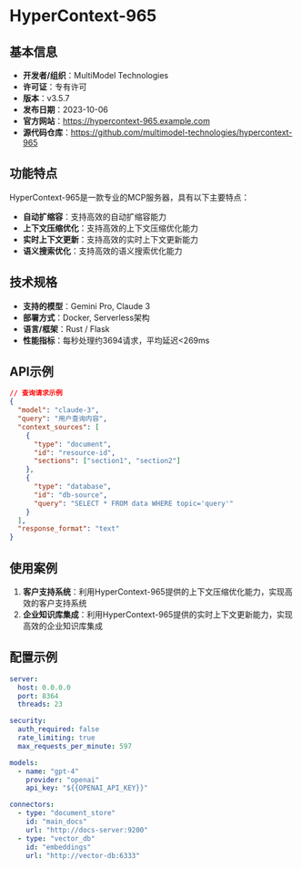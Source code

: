# HyperContext-965

## 基本信息

- **开发者/组织**：MultiModel Technologies
- **许可证**：专有许可
- **版本**：v3.5.7
- **发布日期**：2023-10-06
- **官方网站**：https://hypercontext-965.example.com
- **源代码仓库**：https://github.com/multimodel-technologies/hypercontext-965

## 功能特点

HyperContext-965是一款专业的MCP服务器，具有以下主要特点：

- **自动扩缩容**：支持高效的自动扩缩容能力
- **上下文压缩优化**：支持高效的上下文压缩优化能力
- **实时上下文更新**：支持高效的实时上下文更新能力
- **语义搜索优化**：支持高效的语义搜索优化能力


## 技术规格

- **支持的模型**：Gemini Pro, Claude 3
- **部署方式**：Docker, Serverless架构
- **语言/框架**：Rust / Flask
- **性能指标**：每秒处理约3694请求，平均延迟<269ms

## API示例

```json
// 查询请求示例
{
  "model": "claude-3",
  "query": "用户查询内容",
  "context_sources": [
    {
      "type": "document",
      "id": "resource-id",
      "sections": ["section1", "section2"]
    },
    {
      "type": "database",
      "id": "db-source",
      "query": "SELECT * FROM data WHERE topic='query'"
    }
  ],
  "response_format": "text"
}
```

## 使用案例

1. **客户支持系统**：利用HyperContext-965提供的上下文压缩优化能力，实现高效的客户支持系统
2. **企业知识库集成**：利用HyperContext-965提供的实时上下文更新能力，实现高效的企业知识库集成


## 配置示例

```yaml
server:
  host: 0.0.0.0
  port: 8364
  threads: 23

security:
  auth_required: false
  rate_limiting: true
  max_requests_per_minute: 597

models:
  - name: "gpt-4"
    provider: "openai"
    api_key: "${{OPENAI_API_KEY}}"

connectors:
  - type: "document_store"
    id: "main_docs"
    url: "http://docs-server:9200"
  - type: "vector_db"
    id: "embeddings"
    url: "http://vector-db:6333"
```